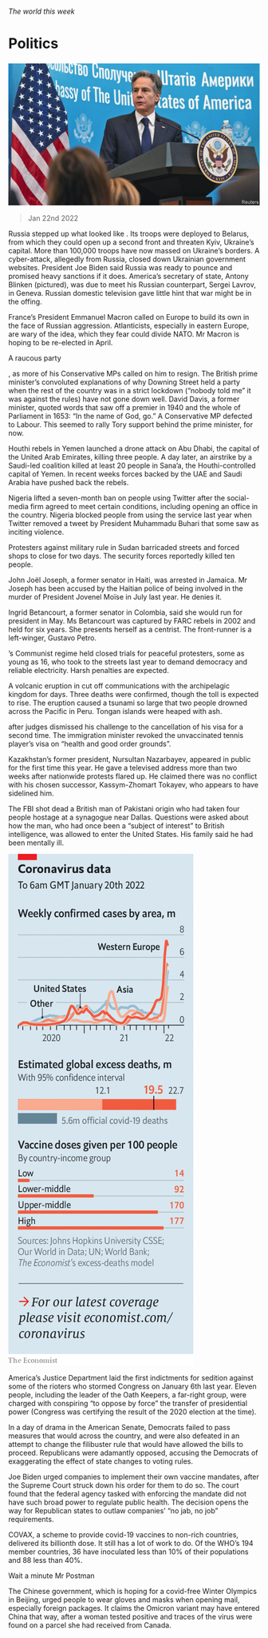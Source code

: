 ###### The world this week

# Politics 

#####  

![image](images/20220122_WWP002_0.jpg) 

> Jan 22nd 2022 

Russia stepped up what looked like . Its troops were deployed to Belarus, from which they could open up a second front and threaten Kyiv, Ukraine’s capital. More than 100,000 troops have now massed on Ukraine’s borders. A cyber-attack, allegedly from Russia, closed down Ukrainian government websites. President Joe Biden said Russia was ready to pounce and promised heavy sanctions if it does. America’s secretary of state, Antony Blinken (pictured), was due to meet his Russian counterpart, Sergei Lavrov, in Geneva. Russian domestic television gave little hint that war might be in the offing.


France’s President Emmanuel Macron called on Europe to build its own  in the face of Russian aggression. Atlanticists, especially in eastern Europe, are wary of the idea, which they fear could divide NATO. Mr Macron is hoping to be re-elected in April.

A raucous party

, as more of his Conservative MPs called on him to resign. The British prime minister’s convoluted explanations of why Downing Street held a party when the rest of the country was in a strict lockdown (“nobody told me” it was against the rules) have not gone down well. David Davis, a former minister, quoted words that saw off a premier in 1940 and the whole of Parliament in 1653: “In the name of God, go.” A Conservative MP defected to Labour. This seemed to rally Tory support behind the prime minister, for now.

Houthi rebels in Yemen launched a drone attack on Abu Dhabi, the capital of the United Arab Emirates, killing three people. A day later, an airstrike by a Saudi-led coalition killed at least 20 people in Sana’a, the Houthi-controlled capital of Yemen. In recent weeks forces backed by the UAE and Saudi Arabia have pushed back the rebels.

Nigeria lifted a seven-month ban on people using Twitter after the social-media firm agreed to meet certain conditions, including opening an office in the country. Nigeria blocked people from using the service last year when Twitter removed a tweet by President Muhammadu Buhari that some saw as inciting violence.

Protesters against military rule in Sudan barricaded streets and forced shops to close for two days. The security forces reportedly killed ten people.

John Joël Joseph, a former senator in Haiti, was arrested in Jamaica. Mr Joseph has been accused by the Haitian police of being involved in the murder of President Jovenel Moïse in July last year. He denies it.

Ingrid Betancourt, a former senator in Colombia, said she would run for president in May. Ms Betancourt was captured by FARC rebels in 2002 and held for six years. She presents herself as a centrist. The front-runner is a left-winger, Gustavo Petro.

’s Communist regime held closed trials for peaceful protesters, some as young as 16, who took to the streets last year to demand democracy and reliable electricity. Harsh penalties are expected.

A volcanic eruption in  cut off communications with the archipelagic kingdom for days. Three deaths were confirmed, though the toll is expected to rise. The eruption caused a tsunami so large that two people drowned across the Pacific in Peru. Tongan islands were heaped with ash.

 after judges dismissed his challenge to the cancellation of his visa for a second time. The immigration minister revoked the unvaccinated tennis player’s visa on “health and good order grounds”.

Kazakhstan’s former president, Nursultan Nazarbayev, appeared in public for the first time this year. He gave a televised address more than two weeks after nationwide protests flared up. He claimed there was no conflict with his chosen successor, Kassym-Zhomart Tokayev, who appears to have sidelined him.

The FBI shot dead a British man of Pakistani origin who had taken four people hostage at a synagogue near Dallas. Questions were asked about how the man, who had once been a “subject of interest” to British intelligence, was allowed to enter the United States. His family said he had been mentally ill.

![image](images/20220122_WWC092.png) 


America’s Justice Department laid the first indictments for sedition against some of the rioters who stormed Congress on January 6th last year. Eleven people, including the leader of the Oath Keepers, a far-right group, were charged with conspiring “to oppose by force” the transfer of presidential power (Congress was certifying the result of the 2020 election at the time).

In a day of drama in the American Senate, Democrats failed to pass measures that would  across the country, and were also defeated in an attempt to change the filibuster rule that would have allowed the bills to proceed. Republicans were adamantly opposed, accusing the Democrats of exaggerating the effect of state changes to voting rules.

Joe Biden urged companies to implement their own vaccine mandates, after the Supreme Court struck down his order for them to do so. The court found that the federal agency tasked with enforcing the mandate did not have such broad power to regulate public health. The decision opens the way for Republican states to outlaw companies’ “no jab, no job” requirements.

COVAX, a scheme to provide covid-19 vaccines to non-rich countries, delivered its billionth dose. It still has a lot of work to do. Of the WHO’s 194 member countries, 36 have inoculated less than 10% of their populations and 88 less than 40%.

Wait a minute Mr Postman

The Chinese government, which is hoping for a covid-free Winter Olympics in Beijing, urged people to wear gloves and masks when opening mail, especially foreign packages. It claims the Omicron variant may have entered China that way, after a woman tested positive and traces of the virus were found on a parcel she had received from Canada.

